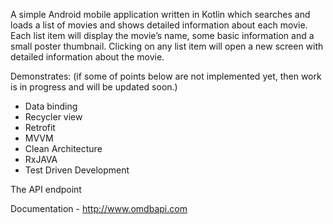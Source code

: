 
A simple Android mobile application written in Kotlin which searches and loads a list of movies and shows detailed information about each movie.
Each list item will display the movie’s name, some basic information and a small poster thumbnail.
Clicking on any list item will open a new screen with detailed information about the movie.

Demonstrates: (if some of points below are not implemented yet, then work is in progress and will be updated soon.)
- Data binding
- Recycler view
- Retrofit
- MVVM
- Clean Architecture
- RxJAVA
- Test Driven Development

The API endpoint

Documentation - http://www.omdbapi.com
